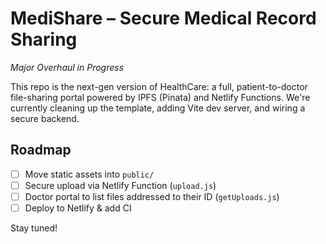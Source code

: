 # MediShare – Secure Medical Record Sharing

_Major Overhaul in Progress_

This repo is the next-gen version of HealthCare: a full, patient-to-doctor file-sharing portal powered by IPFS (Pinata) and Netlify Functions.  We're currently cleaning up the template, adding Vite dev server, and wiring a secure backend.

## Roadmap
- [ ] Move static assets into `public/`
- [ ] Secure upload via Netlify Function (`upload.js`)
- [ ] Doctor portal to list files addressed to their ID (`getUploads.js`)
- [ ] Deploy to Netlify & add CI

Stay tuned! 
